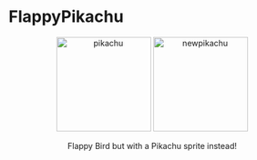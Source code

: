 # FlappyPikachu

<div align="center">
<img width="166" alt="pikachu" src="https://user-images.githubusercontent.com/77471578/117561302-bd5a6180-b063-11eb-9886-8b38d660fdb5.png">
<img width="166" alt="newpikachu" src="https://user-images.githubusercontent.com/77471578/117561344-10341900-b064-11eb-9137-b616e3962283.PNG">
<p>Flappy Bird but with a Pikachu sprite instead!</p>
</div>



